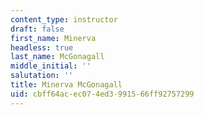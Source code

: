 ```yaml
---
content_type: instructor
draft: false
first_name: Minerva
headless: true
last_name: McGonagall
middle_initial: ''
salutation: ''
title: Minerva McGonagall
uid: cbff64ac-ec07-4ed3-9915-66ff92757299
---
```

